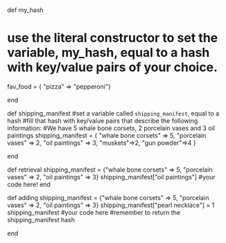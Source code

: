 def my_hash
  # use the literal constructor to set the variable, my_hash, equal to a hash with key/value pairs of your choice.
  fav_food = { "pizza" => "pepperoni"}

end


def shipping_manifest
  #set a variable called `shipping_manifest`, equal to a hash
  #fill that hash with key/value pairs that describe the following information:
  #We have 5 whale bone corsets, 2 porcelain vases and 3 oil paintings
  shipping_manifest = {
                        "whale bone corsets" => 5,
                        "porcelain vases" => 2,
                        "oil paintings" => 3,
                        "muskets"=>2,
                        "gun powder"=>4
                      }

end

def retrieval
  shipping_manifest = {"whale bone corsets" => 5, "porcelain vases" => 2, "oil paintings" => 3}
  shipping_manifest["oil paintings"]
  #your code here!
end

def adding
  shipping_manifest = {"whale bone corsets" => 5, "porcelain vases" => 2, "oil paintings" => 3}
  shipping_manifest["pearl necklace"] = 1
  shipping_manifest
  #your code here
  #remember to return the shipping_manifest hash

end
